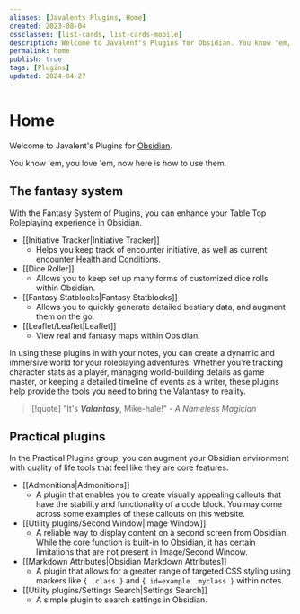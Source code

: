 ```yaml
---
aliases: [Javalents Plugins, Home]
created: 2023-08-04
cssclasses: [list-cards, list-cards-mobile]
description: Welcome to Javalent's Plugins for Obsidian. You know 'em, you love 'em, now here is how to use them.
permalink: home
publish: true
tags: [Plugins]
updated: 2024-04-27
---
```


# Home

Welcome to Javalent's Plugins for [Obsidian](https://obsidian.md "Obsidian"). 

You know 'em, you love 'em, now here is how to use them.

## The fantasy system

With the Fantasy System of Plugins, you can enhance your Table Top Roleplaying experience in Obsidian.

- [[Initiative Tracker|Initiative Tracker]] 
	- Helps you keep track of encounter initiative, as well as current encounter Health and Conditions.
- [[Dice Roller]]
	- Allows you to keep set up many forms of customized dice rolls within Obsidian.
- [[Fantasy Statblocks|Fantasy Statblocks]]
	- Allows you to quickly generate detailed bestiary data, and augment them on the go.
- [[Leaflet/Leaflet|Leaflet]]
	- View real and fantasy maps within Obsidian.

In using these plugins in with your notes, you can create a dynamic and immersive world for your roleplaying adventures. Whether you're tracking character stats as a player, managing world-building details as game master, or keeping a detailed timeline of events as a writer, these plugins help provide the tools you need to bring the Valantasy to reality. 

> [!quote] "It's ***Valantasy***, Mike-hale!" - *A Nameless Magician*

## Practical plugins

In the Practical Plugins group, you can augment your Obsidian environment with quality of life tools that feel like they are core features. 

- [[Admonitions|Admonitions]]
	- A plugin that enables you to create visually appealing callouts that have the stability and functionality of a code block. You may come across some examples of these callouts on this website.
- [[Utility plugins/Second Window|Image Window]]
	- A reliable way to display content on a second screen from Obsidian. While the core function is built-in to Obsidian, it has certain limitations that are not present in Image/Second Window.
- [[Markdown Attributes|Obsidian Markdown Attributes]]
	- A plugin that allows for a greater range of targeted CSS styling using markers like `{ .class }` and `{ id=example .myclass }` within notes.
- [[Utility plugins/Settings Search|Settings Search]]
	- A simple plugin to search settings in Obsidian.


